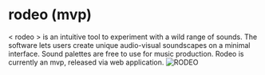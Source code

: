 # rodeo (mvp)
< rodeo > is an intuitive tool to experiment with a wild range of sounds. The software lets users create unique audio-visual soundscapes on a minimal interface. Sound palettes are free to use for music production. Rodeo is currently an mvp, released via web application.
![RODEO](https://user-images.githubusercontent.com/98758113/164680922-7e0907b3-8e1f-4d35-a075-8b7acb4e55fa.png)
